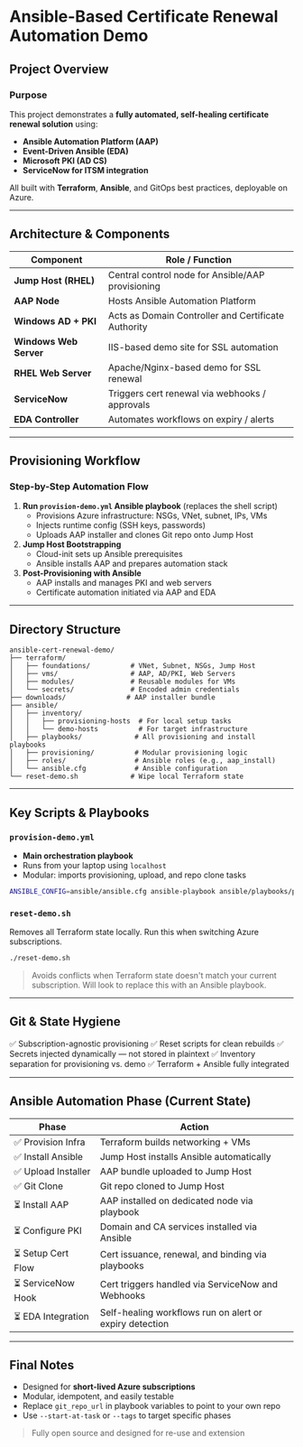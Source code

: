 # Ansible-Based Certificate Renewal Automation Demo

## Project Overview

### Purpose

This project demonstrates a **fully automated, self-healing certificate renewal solution** using:

- **Ansible Automation Platform (AAP)**
- **Event-Driven Ansible (EDA)**
- **Microsoft PKI (AD CS)**
- **ServiceNow for ITSM integration**

All built with **Terraform**, **Ansible**, and GitOps best practices, deployable on Azure.

---

## Architecture & Components

| Component              | Role / Function                                      |
|------------------------|------------------------------------------------------|
| **Jump Host (RHEL)**   | Central control node for Ansible/AAP provisioning    |
| **AAP Node**           | Hosts Ansible Automation Platform                    |
| **Windows AD + PKI**   | Acts as Domain Controller and Certificate Authority  |
| **Windows Web Server** | IIS-based demo site for SSL automation               |
| **RHEL Web Server**    | Apache/Nginx-based demo for SSL renewal              |
| **ServiceNow**         | Triggers cert renewal via webhooks / approvals       |
| **EDA Controller**     | Automates workflows on expiry / alerts               |

---

## Provisioning Workflow

### Step-by-Step Automation Flow

1. **Run `provision-demo.yml` Ansible playbook** (replaces the shell script)
   - Provisions Azure infrastructure: NSGs, VNet, subnet, IPs, VMs
   - Injects runtime config (SSH keys, passwords)
   - Uploads AAP installer and clones Git repo onto Jump Host
2. **Jump Host Bootstrapping**
   - Cloud-init sets up Ansible prerequisites
   - Ansible installs AAP and prepares automation stack
3. **Post-Provisioning with Ansible**
   - AAP installs and manages PKI and web servers
   - Certificate automation initiated via AAP and EDA

---

## Directory Structure

```text
ansible-cert-renewal-demo/
├── terraform/
│   ├── foundations/          # VNet, Subnet, NSGs, Jump Host
│   ├── vms/                  # AAP, AD/PKI, Web Servers
│   ├── modules/              # Reusable modules for VMs
│   └── secrets/              # Encoded admin credentials
├── downloads/               # AAP installer bundle
├── ansible/
│   ├── inventory/
│   │   ├── provisioning-hosts  # For local setup tasks
│   │   └── demo-hosts          # For target infrastructure
│   ├── playbooks/             # All provisioning and install playbooks
│   ├── provisioning/          # Modular provisioning logic
│   ├── roles/                 # Ansible roles (e.g., aap_install)
│   └── ansible.cfg            # Ansible configuration
└── reset-demo.sh             # Wipe local Terraform state
```

---

## Key Scripts & Playbooks

### `provision-demo.yml`

- **Main orchestration playbook**
- Runs from your laptop using `localhost`
- Modular: imports provisioning, upload, and repo clone tasks

```bash
ANSIBLE_CONFIG=ansible/ansible.cfg ansible-playbook ansible/playbooks/provision-demo.yml
```

### `reset-demo.sh`

Removes all Terraform state locally. Run this when switching Azure subscriptions.

```bash
./reset-demo.sh
```

> Avoids conflicts when Terraform state doesn't match your current subscription.
> Will look to replace this with an Ansible playbook.

---

## Git & State Hygiene

✅ Subscription-agnostic provisioning
✅ Reset scripts for clean rebuilds
✅ Secrets injected dynamically — not stored in plaintext
✅ Inventory separation for provisioning vs. demo
✅ Terraform + Ansible fully integrated

---

## Ansible Automation Phase (Current State)

| Phase              | Action                                                  |
|--------------------|----------------------------------------------------------|
| ✅ Provision Infra  | Terraform builds networking + VMs                        |
| ✅ Install Ansible  | Jump Host installs Ansible automatically                 |
| ✅ Upload Installer | AAP bundle uploaded to Jump Host                         |
| ✅ Git Clone        | Git repo cloned to Jump Host                             |
| ⏳ Install AAP      | AAP installed on dedicated node via playbook             |
| ⏳ Configure PKI    | Domain and CA services installed via Ansible             |
| ⏳ Setup Cert Flow  | Cert issuance, renewal, and binding via playbooks       |
| ⏳ ServiceNow Hook  | Cert triggers handled via ServiceNow and Webhooks        |
| ⏳ EDA Integration  | Self-healing workflows run on alert or expiry detection |

---

## Final Notes

- Designed for **short-lived Azure subscriptions**
- Modular, idempotent, and easily testable
- Replace `git_repo_url` in playbook variables to point to your own repo
- Use `--start-at-task` or `--tags` to target specific phases

> Fully open source and designed for re-use and extension
